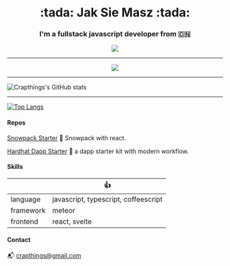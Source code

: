 <h1 align='center'>:tada: Jak Sie Masz :tada:</h1>

<h3 align='center'>I'm a fullstack javascript developer from 🇨🇳</h3>

<div align='center'>
  <img src='https://komarev.com/ghpvc/?username=crapthings&style=plastic&color=brightgreen&label=Party+Party+Yeah' />
</div>

---

<div align='center'>
  <img src='https://user-images.githubusercontent.com/1147704/142792552-de3e3e96-4277-4de6-b819-36644707b208.gif' />
</div>

---

![Crapthings's GitHub stats](https://github-readme-stats.vercel.app/api?username=crapthings&bg_color=30,e96443,904e95&title_color=fff&text_color=fff&show_icons=true&icon_color=fff)

---

[![Top Langs](https://github-readme-stats.vercel.app/api/top-langs/?username=crapthings&layout=compact&&langs_count=10)](https://github.com/anuraghazra/github-readme-stats)

#### Repos

[Snowpack Starter](https://github.com/crapthings/snowpack-starter-kit) :rocket: Snowpack with react.

[Hardhat Dapp Starter](https://github.com/crapthings/hardhat-dapp-starter) :rocket: a dapp starter kit with modern workflow.

#### Skills

|| :+1: |
| --- | --- |
| language | javascript, typescript, coffeescript |
| framework | meteor |
| frontend | react, svelte |

#### Contact

:mailbox_with_mail: [crapthings@gmail.com](mailto:crapthings@gmail.com)
